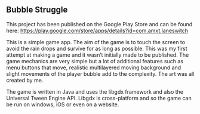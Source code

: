 ## Bubble Struggle

This project has been published on the Google Play Store and can be found here: https://play.google.com/store/apps/details?id=com.amxt.laneswitch

This is a simple game app. The aim of the game is to touch the screen to avoid the rain drops and survive for as long as possible. This was my first attempt at making a game and it wasn’t initially made to be published. The game mechanics are very simple but a lot of additional features such as menu buttons that move, realistic multilayered moving background and slight movements of the player bubble add to the complexity. The art was all created by me.

The game is written in Java and uses the libgdx framework and also the Universal Tween Engine API. Libgdx is cross-platform and so the game can be run on windows, iOS or even on a website. 